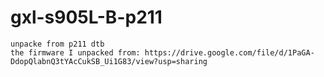 # gxl-s905L-B-p211
	unpacke from p211 dtb
	the firmware I unpacked from: https://drive.google.com/file/d/1PaGA-DdopQlabnQ3tYAcCukSB_Ui1G83/view?usp=sharing
